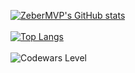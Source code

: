 [![ZeberMVP's GitHub stats](https://github-readme-stats.vercel.app/api?username=ZeberMVP&show_icons=true&theme=tokyonight)](https://github.com/ZeberMVP/github-readme-stats) <br> <br>
[![Top Langs](https://github-readme-stats-sigma-five.vercel.app/api/top-langs/?username=ZeberMVP&layout=compact)](https://github.com/ZeberMVP/github-readme-stats) <br> <br>
![Codewars Level](https://www.codewars.com/users/ZeberMVP/badges/large)
